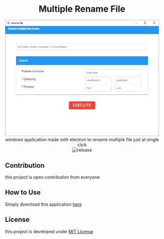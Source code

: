 <div align="center">

# Multiple Rename File
![](rename-multiple-file.png)  
windows application made with electron to rename multiple file just at single click  
![release](https://img.shields.io/badge/version-0.1.1-orange.svg)
</div>

## Contribution
this project is open contribution from everyone  

## How to Use
Simply download this application <a href="https://drive.google.com/file/d/1clt4iFP6joHpO-2sxkDt0Ao5fzi3XxNt/view?usp=sharing">here</a>
  
## License
this project is developed under [MIT License](https://github.com/dhanyn10/minikuna/blob/master/LICENSE)